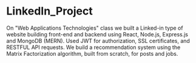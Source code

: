 # LinkedIn_Project
 
On "Web Applications Technologies" class we built a Linked-in type of website building front-end and backend using React, Node.js, Express.js and MongoDB (MERN). Used JWT for authorization, SSL certificates, and RESTFUL API requests. We build a recommendation system using the Matrix Factorization algorithm, built from scratch, for posts and jobs.
